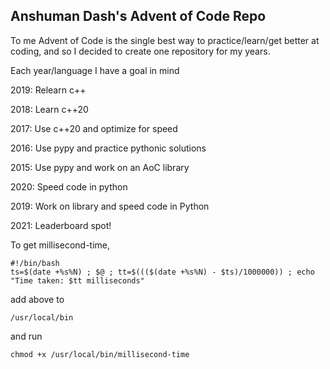 ## Anshuman Dash's Advent of Code Repo
To me Advent of Code is the single best way to practice/learn/get better at coding, and so I decided to create one repository for my years.

Each year/language I have a goal in mind

2019: Relearn c++

2018: Learn c++20

2017: Use c++20 and optimize for speed

2016: Use pypy and practice pythonic solutions

2015: Use pypy and work on an AoC library

2020: Speed code in python

2019: Work on library and speed code in Python

2021: Leaderboard spot!

To get millisecond-time,

```
#!/bin/bash
ts=$(date +%s%N) ; $@ ; tt=$((($(date +%s%N) - $ts)/1000000)) ; echo "Time taken: $tt milliseconds"
```

add above to 
```
/usr/local/bin
```
and run
```
chmod +x /usr/local/bin/millisecond-time
```
